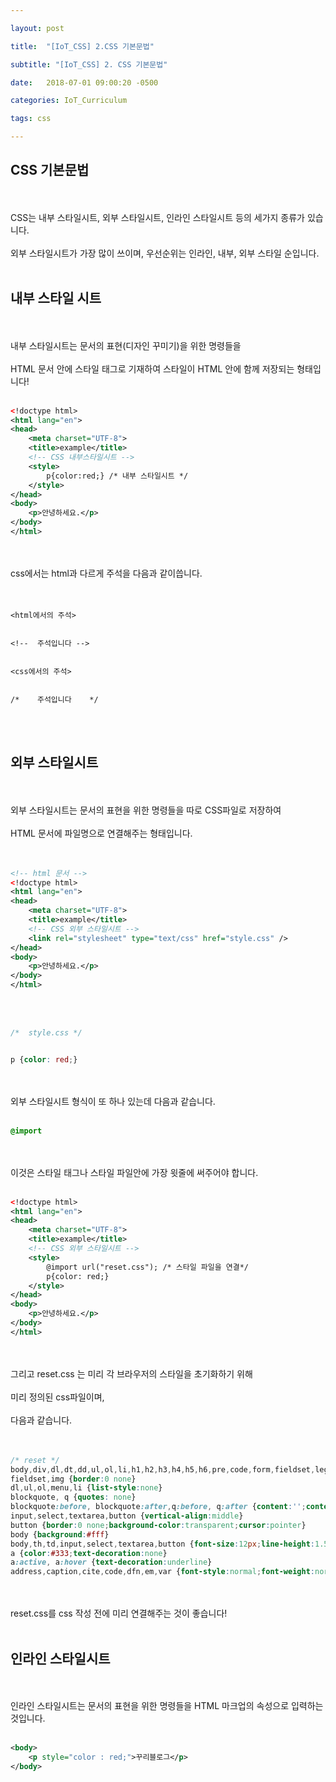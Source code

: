 ```yaml
---

layout: post

title:  "[IoT_CSS] 2.CSS 기본문법"

subtitle: "[IoT_CSS] 2. CSS 기본문법"

date:   2018-07-01 09:00:20 -0500

categories: IoT_Curriculum

tags: css

---
```


## CSS 기본문법

<br>
<br>
CSS는 내부 스타일시트, 외부 스타일시트, 인라인 스타일시트 등의 세가지 종류가 있습니다.
<br>
<br>
외부 스타일시트가 가장 많이 쓰이며, 우선순위는 인라인, 내부, 외부 스타일 순입니다.

<br>
<br>

## 내부 스타일 시트

<br>
<br>
내부 스타일시트는 문서의 표현(디자인 꾸미기)을 위한 명령들을
<br>
<br>
HTML 문서 안에 스타일 태그로 기재하여 스타일이 HTML 안에 함께 저장되는 형태입니다!
<br>
<br>

```xml
<!doctype html>
<html lang="en">
<head>
	<meta charset="UTF-8">
	<title>example</title>
	<!-- CSS 내부스타일시트 -->
	<style>
		p{color:red;} /* 내부 스타일시트 */
	</style>
</head>
<body>
	<p>안녕하세요.</p>
</body>
</html>
```

<br>
<br>
css에서는 html과 다르게 주석을 다음과 같이씁니다.
<br>
<br>
<br>

```
<html에서의 주석>


<!--  주석입니다 -->


<css에서의 주석>


/*    주석입니다    */
```

<br>
<br>

## 외부 스타일시트

<br>
<br>
외부 스타일시트는 문서의 표현을 위한 명령들을 따로 CSS파일로 저장하여
<br>
<br>
HTML 문서에 파일명으로 연결해주는 형태입니다.
<br>
<br>
<br>

```xml
<!-- html 문서 -->
<!doctype html>
<html lang="en">
<head>
	<meta charset="UTF-8">
	<title>example</title>
	<!-- CSS 외부 스타일시트 -->
	<link rel="stylesheet" type="text/css" href="style.css" />
</head>
<body>
	<p>안녕하세요.</p>
</body>
</html>
```

<br>
<br>

```css
/*  style.css */


p {color: red;}
```

<br>
<br>
외부 스타일시트 형식이 또 하나 있는데 다음과 같습니다.
<br>
<br>

```css
@import
```

<br>
<br>
이것은 스타일 태그나 스타일 파일안에 가장 윗줄에 써주어야 합니다.
<br>
<br>

```xml
<!doctype html>
<html lang="en">
<head>
	<meta charset="UTF-8">
	<title>example</title>
	<!-- CSS 외부 스타일시트 -->
	<style>
		@import url("reset.css"); /* 스타일 파일을 연결*/
		p{color: red;}
	</style>
</head>
<body>
	<p>안녕하세요.</p>
</body>
</html>
```

<br>
<br>
그리고 reset.css 는 미리 각 브라우저의 스타일을 초기화하기 위해
<br>
<br>
미리 정의된 css파일이며,
<br>
<br>
다음과 같습니다.
<br>
<br>
<br>

```css
/* reset */
body,div,dl,dt,dd,ul,ol,li,h1,h2,h3,h4,h5,h6,pre,code,form,fieldset,legend,textarea,p,blockquote,th,td,input,select,textarea,button {margin:0;padding:0}
fieldset,img {border:0 none}
dl,ul,ol,menu,li {list-style:none}
blockquote, q {quotes: none}
blockquote:before, blockquote:after,q:before, q:after {content:'';content:none}
input,select,textarea,button {vertical-align:middle}
button {border:0 none;background-color:transparent;cursor:pointer}
body {background:#fff}
body,th,td,input,select,textarea,button {font-size:12px;line-height:1.5;font-family:'돋움',dotum,sans-serif;color:#333} /* color값은 디자인가이드에 맞게사용 */
a {color:#333;text-decoration:none}
a:active, a:hover {text-decoration:underline}
address,caption,cite,code,dfn,em,var {font-style:normal;font-weight:normal}
```

<br>
<br>
reset.css를 css 작성 전에 미리 연결해주는 것이 좋습니다!

<br>
<br>

## 인라인 스타일시트

<br>
<br>
인라인 스타일시트는 문서의 표현을 위한 명령들을 HTML 마크업의 속성으로 입력하는 것입니다.
<br>
<br>

```xml
<body>
	<p style="color : red;">꾸리블로그</p>
</body>
```
